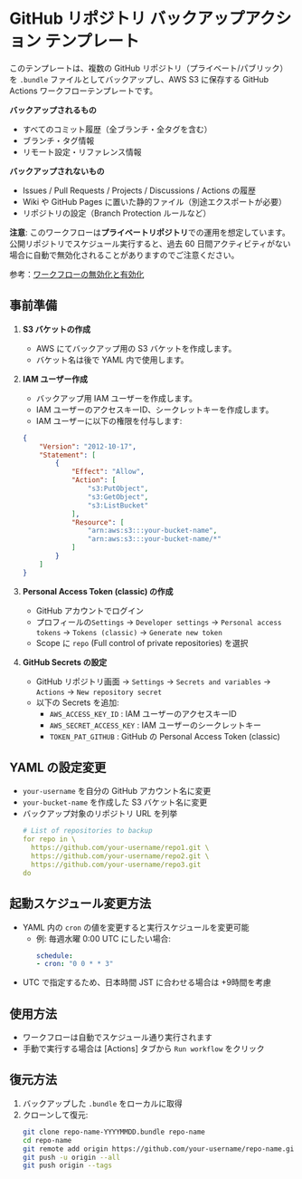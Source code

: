 # GitHub リポジトリ バックアップアクション テンプレート

このテンプレートは、複数の GitHub リポジトリ（プライベート/パブリック）を `.bundle` ファイルとしてバックアップし、AWS S3 に保存する GitHub Actions ワークフローテンプレートです。

**バックアップされるもの**
- すべてのコミット履歴（全ブランチ・全タグを含む）
- ブランチ・タグ情報
- リモート設定・リファレンス情報

**バックアップされないもの**
- Issues / Pull Requests / Projects / Discussions / Actions の履歴
- Wiki や GitHub Pages に置いた静的ファイル（別途エクスポートが必要）
- リポジトリの設定（Branch Protection ルールなど）

**注意**: このワークフローは**プライベートリポジトリ**での運用を想定しています。
公開リポジトリでスケジュール実行すると、過去 60 日間アクティビティがない場合に自動で無効化されることがありますのでご注意ください。

参考：[ワークフローの無効化と有効化](https://docs.github.com/ja/actions/how-tos/manage-workflow-runs/disable-and-enable-workflows)

## 事前準備
1. **S3 バケットの作成**
   - AWS にてバックアップ用の S3 バケットを作成します。
   - バケット名は後で YAML 内で使用します。

2. **IAM ユーザー作成**
   - バックアップ用 IAM ユーザーを作成します。
   - IAM ユーザーのアクセスキーID、シークレットキーを作成します。
   - IAM ユーザーに以下の権限を付与します:
    ```json
    {
        "Version": "2012-10-17",
        "Statement": [
            {
                "Effect": "Allow",
                "Action": [
                    "s3:PutObject",
                    "s3:GetObject",
                    "s3:ListBucket"
                ],
                "Resource": [
                    "arn:aws:s3:::your-bucket-name",
                    "arn:aws:s3:::your-bucket-name/*"
                ]
            }
        ]
    }
    ```

3. **Personal Access Token (classic) の作成**

   - GitHub アカウントでログイン
   - プロフィールの`Settings` → `Developer settings` → `Personal access tokens` → `Tokens (classic)` → `Generate new token`
   - Scope に `repo` (Full control of private repositories) を選択

4. **GitHub Secrets の設定**

   - GitHub リポジトリ画面  → `Settings` → `Secrets and variables` → `Actions` → `New repository secret`
   - 以下の Secrets を追加:
     - `AWS_ACCESS_KEY_ID` : IAM ユーザーのアクセスキーID
     - `AWS_SECRET_ACCESS_KEY` : IAM ユーザーのシークレットキー
     - `TOKEN_PAT_GITHUB` : GitHub の Personal Access Token (classic)


## YAML の設定変更
- `your-username` を自分の GitHub アカウント名に変更
- `your-bucket-name` を作成した S3 バケット名に変更
- バックアップ対象のリポジトリ URL を列挙
    ```yaml
    # List of repositories to backup
    for repo in \
      https://github.com/your-username/repo1.git \
      https://github.com/your-username/repo2.git \
      https://github.com/your-username/repo3.git
    do
    ```

## 起動スケジュール変更方法

- YAML 内の `cron` の値を変更すると実行スケジュールを変更可能
  - 例: 毎週水曜 0:00 UTC にしたい場合:
    ```yaml
    schedule:
    - cron: "0 0 * * 3"
    ```
- UTC で指定するため、日本時間 JST に合わせる場合は +9時間を考慮

## 使用方法

- ワークフローは自動でスケジュール通り実行されます
- 手動で実行する場合は [Actions] タブから `Run workflow` をクリック

## 復元方法

1. バックアップした `.bundle` をローカルに取得
2. クローンして復元:
    ```bash
    git clone repo-name-YYYYMMDD.bundle repo-name
    cd repo-name
    git remote add origin https://github.com/your-username/repo-name.git
    git push -u origin --all
    git push origin --tags
    ```

